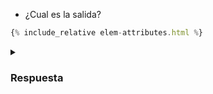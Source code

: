 * ¿Cual es la salida?

```js
{% include_relative elem-attributes.html %}
```

<details>
<summary><h3>Respuesta</h3></summary>

```
Elephant
elem-attributes.html:9 inner <h1>Attributes</h1>
elem-attributes.html:10 outer <div id="elem" about="Elephant" test="123"><h1>Attributes</h1></div>
elem-attributes.html:13 id = elem
elem-attributes.html:13 about = Elephant
elem-attributes.html:13 test = 123
```

</details>